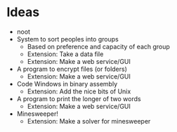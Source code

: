 # Ideas
 - noot
 - System to sort peoples into groups
   - Based on preference and capacity of each group
   - Extension: Take a data file
   - Extension: Make a web service/GUI
 - A program to encrypt files (or folders)
   - Extension: Make a web service/GUI
 - Code Windows in binary assembly
   - Extension: Add the nice bits of Unix
 - A program to print the longer of two words
   - Extension: Make a web service/GUI
 - Minesweeper!
   - Extension: Make a solver for minesweeper
